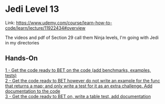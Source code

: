 # Jedi Level 13

Link: https://www.udemy.com/course/learn-how-to-code/learn/lecture/11922434#overview

The videos and pdf of Section 29 call them  Ninja levels, I'm going with Jedi in my directories

## Hands-On
[1 - Get the code ready to BET on the code (add benchmarks, examples, tests)]()  
[2 - Get the code ready to BET however do not write an example for the func that returns a map; and only write a test for it as an extra challenge. Add documentation to the code]()  
[3 - Get the code ready to BET on, write a table test, add documentation]()  
